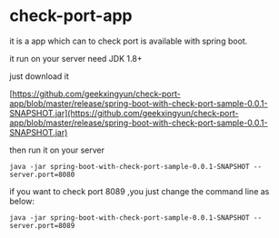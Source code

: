 # check-port-app
it is a app which can to check port is available with spring boot.

it run on your server need JDK 1.8+ 

just download it

[https://github.com/geekxingyun/check-port-app/blob/master/release/spring-boot-with-check-port-sample-0.0.1-SNAPSHOT.jar](https://github.com/geekxingyun/check-port-app/blob/master/release/spring-boot-with-check-port-sample-0.0.1-SNAPSHOT.jar)

then run it on your server

```
java -jar spring-boot-with-check-port-sample-0.0.1-SNAPSHOT --server.port=8080
```

if you want to check  port 8089 ,you just change the command line as below:
```
java -jar spring-boot-with-check-port-sample-0.0.1-SNAPSHOT --server.port=8089
```
